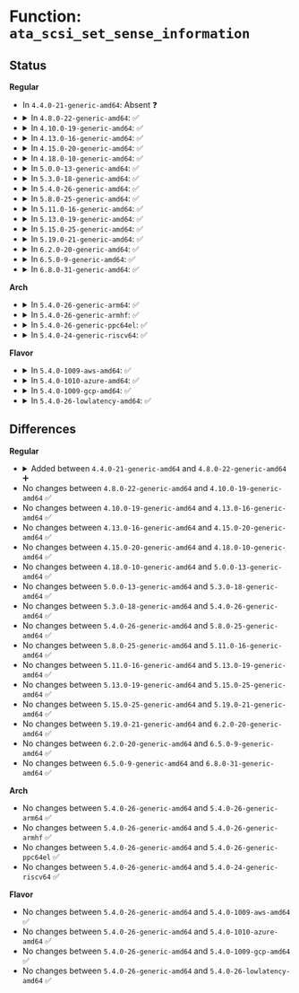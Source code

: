 # Function: <code>ata_scsi_set_sense_information</code>

## Status
<b>Regular</b>
<ul>
<li>
In <code>4.4.0-21-generic-amd64</code>: Absent ❓
</li>
<li>
<details>
<summary>In <code>4.8.0-22-generic-amd64</code>: ✅</summary>

```c
void ata_scsi_set_sense_information(struct ata_device * dev, struct scsi_cmnd * cmd, const struct ata_taskfile * tf)
```

```json
{
  "name": "ata_scsi_set_sense_information",
  "collision_type": "Unique Global",
  "inline_type": "No",
  "funcs": [
    {
      "addr": 18446744071585319712,
      "name": "ata_scsi_set_sense_information",
      "external": true,
      "loc": "drivers/ata/libata-scsi.c:286",
      "file": "drivers/ata/libata-scsi.c",
      "inline": "seen, unknown",
      "caller_inline": [],
      "caller_func": [
        "drivers/ata/libata-eh.c:ata_eh_analyze_ncq_error"
      ]
    }
  ],
  "symbols": [
    {
      "addr": 18446744071585319712,
      "name": "ata_scsi_set_sense_information",
      "section": ".text",
      "bind": "STB_GLOBAL",
      "size": 59
    }
  ]
}
```
</details>
</li>
<li>
<details>
<summary>In <code>4.10.0-19-generic-amd64</code>: ✅</summary>

```c
void ata_scsi_set_sense_information(struct ata_device * dev, struct scsi_cmnd * cmd, const struct ata_taskfile * tf)
```

```json
{
  "name": "ata_scsi_set_sense_information",
  "collision_type": "Unique Global",
  "inline_type": "No",
  "funcs": [
    {
      "addr": 18446744071585520720,
      "name": "ata_scsi_set_sense_information",
      "external": true,
      "loc": "drivers/ata/libata-scsi.c:364",
      "file": "drivers/ata/libata-scsi.c",
      "inline": "seen, unknown",
      "caller_inline": [],
      "caller_func": [
        "drivers/ata/libata-eh.c:ata_eh_analyze_ncq_error"
      ]
    }
  ],
  "symbols": [
    {
      "addr": 18446744071585520720,
      "name": "ata_scsi_set_sense_information",
      "section": ".text",
      "bind": "STB_GLOBAL",
      "size": 59
    }
  ]
}
```
</details>
</li>
<li>
<details>
<summary>In <code>4.13.0-16-generic-amd64</code>: ✅</summary>

```c
void ata_scsi_set_sense_information(struct ata_device * dev, struct scsi_cmnd * cmd, const struct ata_taskfile * tf)
```

```json
{
  "name": "ata_scsi_set_sense_information",
  "collision_type": "Unique Global",
  "inline_type": "No",
  "funcs": [
    {
      "addr": 18446744071585605264,
      "name": "ata_scsi_set_sense_information",
      "external": true,
      "loc": "drivers/ata/libata-scsi.c:364",
      "file": "drivers/ata/libata-scsi.c",
      "inline": "seen, unknown",
      "caller_inline": [],
      "caller_func": [
        "drivers/ata/libata-eh.c:ata_eh_analyze_ncq_error"
      ]
    }
  ],
  "symbols": [
    {
      "addr": 18446744071585605264,
      "name": "ata_scsi_set_sense_information",
      "section": ".text",
      "bind": "STB_GLOBAL",
      "size": 60
    }
  ]
}
```
</details>
</li>
<li>
<details>
<summary>In <code>4.15.0-20-generic-amd64</code>: ✅</summary>

```c
void ata_scsi_set_sense_information(struct ata_device * dev, struct scsi_cmnd * cmd, const struct ata_taskfile * tf)
```

```json
{
  "name": "ata_scsi_set_sense_information",
  "collision_type": "Unique Global",
  "inline_type": "No",
  "funcs": [
    {
      "addr": 18446744071586036864,
      "name": "ata_scsi_set_sense_information",
      "external": true,
      "loc": "drivers/ata/libata-scsi.c:365",
      "file": "drivers/ata/libata-scsi.c",
      "inline": "seen, unknown",
      "caller_inline": [],
      "caller_func": [
        "drivers/ata/libata-eh.c:ata_eh_analyze_ncq_error"
      ]
    }
  ],
  "symbols": [
    {
      "addr": 18446744071586036864,
      "name": "ata_scsi_set_sense_information",
      "section": ".text",
      "bind": "STB_GLOBAL",
      "size": 60
    }
  ]
}
```
</details>
</li>
<li>
<details>
<summary>In <code>4.18.0-10-generic-amd64</code>: ✅</summary>

```c
void ata_scsi_set_sense_information(struct ata_device * dev, struct scsi_cmnd * cmd, const struct ata_taskfile * tf)
```

```json
{
  "name": "ata_scsi_set_sense_information",
  "collision_type": "Unique Global",
  "inline_type": "No",
  "funcs": [
    {
      "addr": 18446744071586284544,
      "name": "ata_scsi_set_sense_information",
      "external": true,
      "loc": "drivers/ata/libata-scsi.c:365",
      "file": "drivers/ata/libata-scsi.c",
      "inline": "seen, unknown",
      "caller_inline": [],
      "caller_func": [
        "drivers/ata/libata-eh.c:ata_eh_analyze_ncq_error"
      ]
    }
  ],
  "symbols": [
    {
      "addr": 18446744071586284544,
      "name": "ata_scsi_set_sense_information",
      "section": ".text",
      "bind": "STB_GLOBAL",
      "size": 59
    }
  ]
}
```
</details>
</li>
<li>
<details>
<summary>In <code>5.0.0-13-generic-amd64</code>: ✅</summary>

```c
void ata_scsi_set_sense_information(struct ata_device * dev, struct scsi_cmnd * cmd, const struct ata_taskfile * tf)
```

```json
{
  "name": "ata_scsi_set_sense_information",
  "collision_type": "Unique Global",
  "inline_type": "No",
  "funcs": [
    {
      "addr": 18446744071586425424,
      "name": "ata_scsi_set_sense_information",
      "external": true,
      "loc": "drivers/ata/libata-scsi.c:366",
      "file": "drivers/ata/libata-scsi.c",
      "inline": "seen, unknown",
      "caller_inline": [],
      "caller_func": [
        "drivers/ata/libata-eh.c:ata_eh_analyze_ncq_error"
      ]
    }
  ],
  "symbols": [
    {
      "addr": 18446744071586425424,
      "name": "ata_scsi_set_sense_information",
      "section": ".text",
      "bind": "STB_GLOBAL",
      "size": 59
    }
  ]
}
```
</details>
</li>
<li>
<details>
<summary>In <code>5.3.0-18-generic-amd64</code>: ✅</summary>

```c
void ata_scsi_set_sense_information(struct ata_device * dev, struct scsi_cmnd * cmd, const struct ata_taskfile * tf)
```

```json
{
  "name": "ata_scsi_set_sense_information",
  "collision_type": "Unique Global",
  "inline_type": "No",
  "funcs": [
    {
      "addr": 18446744071586670240,
      "name": "ata_scsi_set_sense_information",
      "external": true,
      "loc": "drivers/ata/libata-scsi.c:350",
      "file": "drivers/ata/libata-scsi.c",
      "inline": "seen, unknown",
      "caller_inline": [],
      "caller_func": [
        "drivers/ata/libata-eh.c:ata_eh_analyze_ncq_error"
      ]
    }
  ],
  "symbols": [
    {
      "addr": 18446744071586670240,
      "name": "ata_scsi_set_sense_information",
      "section": ".text",
      "bind": "STB_GLOBAL",
      "size": 62
    }
  ]
}
```
</details>
</li>
<li>
<details>
<summary>In <code>5.4.0-26-generic-amd64</code>: ✅</summary>

```c
void ata_scsi_set_sense_information(struct ata_device * dev, struct scsi_cmnd * cmd, const struct ata_taskfile * tf)
```

```json
{
  "name": "ata_scsi_set_sense_information",
  "collision_type": "Unique Global",
  "inline_type": "No",
  "funcs": [
    {
      "addr": 18446744071586817536,
      "name": "ata_scsi_set_sense_information",
      "external": true,
      "loc": "drivers/ata/libata-scsi.c:350",
      "file": "drivers/ata/libata-scsi.c",
      "inline": "seen, unknown",
      "caller_inline": [],
      "caller_func": [
        "drivers/ata/libata-eh.c:ata_eh_analyze_ncq_error"
      ]
    }
  ],
  "symbols": [
    {
      "addr": 18446744071586817536,
      "name": "ata_scsi_set_sense_information",
      "section": ".text",
      "bind": "STB_GLOBAL",
      "size": 62
    }
  ]
}
```
</details>
</li>
<li>
<details>
<summary>In <code>5.8.0-25-generic-amd64</code>: ✅</summary>

```c
void ata_scsi_set_sense_information(struct ata_device * dev, struct scsi_cmnd * cmd, const struct ata_taskfile * tf)
```

```json
{
  "name": "ata_scsi_set_sense_information",
  "collision_type": "Unique Global",
  "inline_type": "No",
  "funcs": [
    {
      "addr": 18446744071587619072,
      "name": "ata_scsi_set_sense_information",
      "external": true,
      "loc": "drivers/ata/libata-scsi.c:204",
      "file": "drivers/ata/libata-scsi.c",
      "inline": "seen, unknown",
      "caller_inline": [],
      "caller_func": [
        "drivers/ata/libata-sata.c:ata_eh_analyze_ncq_error"
      ]
    }
  ],
  "symbols": [
    {
      "addr": 18446744071587619072,
      "name": "ata_scsi_set_sense_information",
      "section": ".text",
      "bind": "STB_GLOBAL",
      "size": 65
    }
  ]
}
```
</details>
</li>
<li>
<details>
<summary>In <code>5.11.0-16-generic-amd64</code>: ✅</summary>

```c
void ata_scsi_set_sense_information(struct ata_device * dev, struct scsi_cmnd * cmd, const struct ata_taskfile * tf)
```

```json
{
  "name": "ata_scsi_set_sense_information",
  "collision_type": "Unique Global",
  "inline_type": "No",
  "funcs": [
    {
      "addr": 18446744071587680560,
      "name": "ata_scsi_set_sense_information",
      "external": true,
      "loc": "drivers/ata/libata-scsi.c:204",
      "file": "drivers/ata/libata-scsi.c",
      "inline": "seen, unknown",
      "caller_inline": [],
      "caller_func": [
        "drivers/ata/libata-sata.c:ata_eh_analyze_ncq_error"
      ]
    }
  ],
  "symbols": [
    {
      "addr": 18446744071587680560,
      "name": "ata_scsi_set_sense_information",
      "section": ".text",
      "bind": "STB_GLOBAL",
      "size": 65
    }
  ]
}
```
</details>
</li>
<li>
<details>
<summary>In <code>5.13.0-19-generic-amd64</code>: ✅</summary>

```c
void ata_scsi_set_sense_information(struct ata_device * dev, struct scsi_cmnd * cmd, const struct ata_taskfile * tf)
```

```json
{
  "name": "ata_scsi_set_sense_information",
  "collision_type": "Unique Global",
  "inline_type": "No",
  "funcs": [
    {
      "addr": 18446744071587560656,
      "name": "ata_scsi_set_sense_information",
      "external": true,
      "loc": "drivers/ata/libata-scsi.c:202",
      "file": "drivers/ata/libata-scsi.c",
      "inline": "seen, unknown",
      "caller_inline": [],
      "caller_func": [
        "drivers/ata/libata-sata.c:ata_eh_analyze_ncq_error"
      ]
    }
  ],
  "symbols": [
    {
      "addr": 18446744071587560656,
      "name": "ata_scsi_set_sense_information",
      "section": ".text",
      "bind": "STB_GLOBAL",
      "size": 65
    }
  ]
}
```
</details>
</li>
<li>
<details>
<summary>In <code>5.15.0-25-generic-amd64</code>: ✅</summary>

```c
void ata_scsi_set_sense_information(struct ata_device * dev, struct scsi_cmnd * cmd, const struct ata_taskfile * tf)
```

```json
{
  "name": "ata_scsi_set_sense_information",
  "collision_type": "Unique Global",
  "inline_type": "No",
  "funcs": [
    {
      "addr": 18446744071588140096,
      "name": "ata_scsi_set_sense_information",
      "external": true,
      "loc": "drivers/ata/libata-scsi.c:202",
      "file": "drivers/ata/libata-scsi.c",
      "inline": "seen, unknown",
      "caller_inline": [],
      "caller_func": [
        "drivers/ata/libata-sata.c:ata_eh_analyze_ncq_error"
      ]
    }
  ],
  "symbols": [
    {
      "addr": 18446744071588140096,
      "name": "ata_scsi_set_sense_information",
      "section": ".text",
      "bind": "STB_GLOBAL",
      "size": 65
    }
  ]
}
```
</details>
</li>
<li>
<details>
<summary>In <code>5.19.0-21-generic-amd64</code>: ✅</summary>

```c
void ata_scsi_set_sense_information(struct ata_device * dev, struct scsi_cmnd * cmd, const struct ata_taskfile * tf)
```

```json
{
  "name": "ata_scsi_set_sense_information",
  "collision_type": "Unique Global",
  "inline_type": "No",
  "funcs": [
    {
      "addr": 18446744071589520576,
      "name": "ata_scsi_set_sense_information",
      "external": true,
      "loc": "drivers/ata/libata-scsi.c:202",
      "file": "drivers/ata/libata-scsi.c",
      "inline": "seen, unknown",
      "caller_inline": [],
      "caller_func": [
        "drivers/ata/libata-sata.c:ata_eh_analyze_ncq_error"
      ]
    }
  ],
  "symbols": [
    {
      "addr": 18446744071589520576,
      "name": "ata_scsi_set_sense_information",
      "section": ".text",
      "bind": "STB_GLOBAL",
      "size": 86
    }
  ]
}
```
</details>
</li>
<li>
<details>
<summary>In <code>6.2.0-20-generic-amd64</code>: ✅</summary>

```c
void ata_scsi_set_sense_information(struct ata_device * dev, struct scsi_cmnd * cmd, const struct ata_taskfile * tf)
```

```json
{
  "name": "ata_scsi_set_sense_information",
  "collision_type": "Unique Global",
  "inline_type": "No",
  "funcs": [
    {
      "addr": 18446744071591106848,
      "name": "ata_scsi_set_sense_information",
      "external": true,
      "loc": "drivers/ata/libata-scsi.c:218",
      "file": "drivers/ata/libata-scsi.c",
      "inline": "seen, unknown",
      "caller_inline": [],
      "caller_func": [
        "drivers/ata/libata-sata.c:ata_eh_analyze_ncq_error"
      ]
    }
  ],
  "symbols": [
    {
      "addr": 18446744071591106848,
      "name": "ata_scsi_set_sense_information",
      "section": ".text",
      "bind": "STB_GLOBAL",
      "size": 86
    }
  ]
}
```
</details>
</li>
<li>
<details>
<summary>In <code>6.5.0-9-generic-amd64</code>: ✅</summary>

```c
void ata_scsi_set_sense_information(struct ata_device * dev, struct scsi_cmnd * cmd, const struct ata_taskfile * tf)
```

```json
{
  "name": "ata_scsi_set_sense_information",
  "collision_type": "Unique Global",
  "inline_type": "No",
  "funcs": [
    {
      "addr": 18446744071591464432,
      "name": "ata_scsi_set_sense_information",
      "external": true,
      "loc": "drivers/ata/libata-scsi.c:219",
      "file": "drivers/ata/libata-scsi.c",
      "inline": "seen, unknown",
      "caller_inline": [],
      "caller_func": [
        "drivers/ata/libata-sata.c:ata_eh_analyze_ncq_error"
      ]
    }
  ],
  "symbols": [
    {
      "addr": 18446744071591464432,
      "name": "ata_scsi_set_sense_information",
      "section": ".text",
      "bind": "STB_GLOBAL",
      "size": 71
    }
  ]
}
```
</details>
</li>
<li>
<details>
<summary>In <code>6.8.0-31-generic-amd64</code>: ✅</summary>

```c
void ata_scsi_set_sense_information(struct ata_device * dev, struct scsi_cmnd * cmd, const struct ata_taskfile * tf)
```

```json
{
  "name": "ata_scsi_set_sense_information",
  "collision_type": "Unique Global",
  "inline_type": "No",
  "funcs": [
    {
      "addr": 18446744071591812816,
      "name": "ata_scsi_set_sense_information",
      "external": true,
      "loc": "drivers/ata/libata-scsi.c:219",
      "file": "drivers/ata/libata-scsi.c",
      "inline": "seen, unknown",
      "caller_inline": [],
      "caller_func": [
        "drivers/ata/libata-sata.c:ata_eh_analyze_ncq_error"
      ]
    }
  ],
  "symbols": [
    {
      "addr": 18446744071591812816,
      "name": "ata_scsi_set_sense_information",
      "section": ".text",
      "bind": "STB_GLOBAL",
      "size": 71
    }
  ]
}
```
</details>
</li>
</ul>
<b>Arch</b>
<ul>
<li>
<details>
<summary>In <code>5.4.0-26-generic-arm64</code>: ✅</summary>

```c
void ata_scsi_set_sense_information(struct ata_device * dev, struct scsi_cmnd * cmd, const struct ata_taskfile * tf)
```

```json
{
  "name": "ata_scsi_set_sense_information",
  "collision_type": "Unique Global",
  "inline_type": "No",
  "funcs": [
    {
      "addr": 18446603336499743224,
      "name": "ata_scsi_set_sense_information",
      "external": true,
      "loc": "drivers/ata/libata-scsi.c:350",
      "file": "drivers/ata/libata-scsi.c",
      "inline": "seen, unknown",
      "caller_inline": [],
      "caller_func": [
        "drivers/ata/libata-eh.c:ata_eh_analyze_ncq_error"
      ]
    }
  ],
  "symbols": [
    {
      "addr": 18446603336499743224,
      "name": "ata_scsi_set_sense_information",
      "section": ".text",
      "bind": "STB_GLOBAL",
      "size": 92
    }
  ]
}
```
</details>
</li>
<li>
<details>
<summary>In <code>5.4.0-26-generic-armhf</code>: ✅</summary>

```c
void ata_scsi_set_sense_information(struct ata_device * dev, struct scsi_cmnd * cmd, const struct ata_taskfile * tf)
```

```json
{
  "name": "ata_scsi_set_sense_information",
  "collision_type": "Unique Global",
  "inline_type": "No",
  "funcs": [
    {
      "addr": 3232189880,
      "name": "ata_scsi_set_sense_information",
      "external": true,
      "loc": "drivers/ata/libata-scsi.c:350",
      "file": "drivers/ata/libata-scsi.c",
      "inline": "seen, unknown",
      "caller_inline": [],
      "caller_func": [
        "drivers/ata/libata-eh.c:ata_eh_analyze_ncq_error"
      ]
    }
  ],
  "symbols": [
    {
      "addr": 3232189880,
      "name": "ata_scsi_set_sense_information",
      "section": ".text",
      "bind": "STB_GLOBAL",
      "size": 84
    }
  ]
}
```
</details>
</li>
<li>
<details>
<summary>In <code>5.4.0-26-generic-ppc64el</code>: ✅</summary>

```c
void ata_scsi_set_sense_information(struct ata_device * dev, struct scsi_cmnd * cmd, const struct ata_taskfile * tf)
```

```json
{
  "name": "ata_scsi_set_sense_information",
  "collision_type": "Unique Global",
  "inline_type": "No",
  "funcs": [
    {
      "addr": 13835058055293086272,
      "name": "ata_scsi_set_sense_information",
      "external": true,
      "loc": "drivers/ata/libata-scsi.c:350",
      "file": "drivers/ata/libata-scsi.c",
      "inline": "seen, unknown",
      "caller_inline": [],
      "caller_func": [
        "drivers/ata/libata-eh.c:ata_eh_analyze_ncq_error"
      ]
    }
  ],
  "symbols": [
    {
      "addr": 13835058055293086272,
      "name": "ata_scsi_set_sense_information",
      "section": ".text",
      "bind": "STB_GLOBAL",
      "size": 132
    }
  ]
}
```
</details>
</li>
<li>
<details>
<summary>In <code>5.4.0-24-generic-riscv64</code>: ✅</summary>

```c
void ata_scsi_set_sense_information(struct ata_device * dev, struct scsi_cmnd * cmd, const struct ata_taskfile * tf)
```

```json
{
  "name": "ata_scsi_set_sense_information",
  "collision_type": "Unique Global",
  "inline_type": "No",
  "funcs": [
    {
      "addr": 18446743936276905568,
      "name": "ata_scsi_set_sense_information",
      "external": true,
      "loc": "drivers/ata/libata-scsi.c:350",
      "file": "drivers/ata/libata-scsi.c",
      "inline": "seen, unknown",
      "caller_inline": [],
      "caller_func": [
        "drivers/ata/libata-eh.c:ata_eh_analyze_ncq_error"
      ]
    }
  ],
  "symbols": [
    {
      "addr": 18446743936276905568,
      "name": "ata_scsi_set_sense_information",
      "section": ".text",
      "bind": "STB_GLOBAL",
      "size": 82
    }
  ]
}
```
</details>
</li>
</ul>
<b>Flavor</b>
<ul>
<li>
<details>
<summary>In <code>5.4.0-1009-aws-amd64</code>: ✅</summary>

```c
void ata_scsi_set_sense_information(struct ata_device * dev, struct scsi_cmnd * cmd, const struct ata_taskfile * tf)
```

```json
{
  "name": "ata_scsi_set_sense_information",
  "collision_type": "Unique Global",
  "inline_type": "No",
  "funcs": [
    {
      "addr": 18446744071586576112,
      "name": "ata_scsi_set_sense_information",
      "external": true,
      "loc": "drivers/ata/libata-scsi.c:350",
      "file": "drivers/ata/libata-scsi.c",
      "inline": "seen, unknown",
      "caller_inline": [],
      "caller_func": [
        "drivers/ata/libata-eh.c:ata_eh_analyze_ncq_error"
      ]
    }
  ],
  "symbols": [
    {
      "addr": 18446744071586576112,
      "name": "ata_scsi_set_sense_information",
      "section": ".text",
      "bind": "STB_GLOBAL",
      "size": 62
    }
  ]
}
```
</details>
</li>
<li>
<details>
<summary>In <code>5.4.0-1010-azure-amd64</code>: ✅</summary>

```c
void ata_scsi_set_sense_information(struct ata_device * dev, struct scsi_cmnd * cmd, const struct ata_taskfile * tf)
```

```json
{
  "name": "ata_scsi_set_sense_information",
  "collision_type": "Unique Global",
  "inline_type": "No",
  "funcs": [
    {
      "addr": 18446744071586444624,
      "name": "ata_scsi_set_sense_information",
      "external": true,
      "loc": "drivers/ata/libata-scsi.c:350",
      "file": "drivers/ata/libata-scsi.c",
      "inline": "seen, unknown",
      "caller_inline": [],
      "caller_func": [
        "drivers/ata/libata-eh.c:ata_eh_analyze_ncq_error"
      ]
    }
  ],
  "symbols": [
    {
      "addr": 18446744071586444624,
      "name": "ata_scsi_set_sense_information",
      "section": ".text",
      "bind": "STB_GLOBAL",
      "size": 62
    }
  ]
}
```
</details>
</li>
<li>
<details>
<summary>In <code>5.4.0-1009-gcp-amd64</code>: ✅</summary>

```c
void ata_scsi_set_sense_information(struct ata_device * dev, struct scsi_cmnd * cmd, const struct ata_taskfile * tf)
```

```json
{
  "name": "ata_scsi_set_sense_information",
  "collision_type": "Unique Global",
  "inline_type": "No",
  "funcs": [
    {
      "addr": 18446744071586772096,
      "name": "ata_scsi_set_sense_information",
      "external": true,
      "loc": "drivers/ata/libata-scsi.c:350",
      "file": "drivers/ata/libata-scsi.c",
      "inline": "seen, unknown",
      "caller_inline": [],
      "caller_func": [
        "drivers/ata/libata-eh.c:ata_eh_analyze_ncq_error"
      ]
    }
  ],
  "symbols": [
    {
      "addr": 18446744071586772096,
      "name": "ata_scsi_set_sense_information",
      "section": ".text",
      "bind": "STB_GLOBAL",
      "size": 62
    }
  ]
}
```
</details>
</li>
<li>
<details>
<summary>In <code>5.4.0-26-lowlatency-amd64</code>: ✅</summary>

```c
void ata_scsi_set_sense_information(struct ata_device * dev, struct scsi_cmnd * cmd, const struct ata_taskfile * tf)
```

```json
{
  "name": "ata_scsi_set_sense_information",
  "collision_type": "Unique Global",
  "inline_type": "No",
  "funcs": [
    {
      "addr": 18446744071586878144,
      "name": "ata_scsi_set_sense_information",
      "external": true,
      "loc": "drivers/ata/libata-scsi.c:350",
      "file": "drivers/ata/libata-scsi.c",
      "inline": "seen, unknown",
      "caller_inline": [],
      "caller_func": [
        "drivers/ata/libata-eh.c:ata_eh_analyze_ncq_error"
      ]
    }
  ],
  "symbols": [
    {
      "addr": 18446744071586878144,
      "name": "ata_scsi_set_sense_information",
      "section": ".text",
      "bind": "STB_GLOBAL",
      "size": 62
    }
  ]
}
```
</details>
</li>
</ul>

## Differences
<b>Regular</b>
<ul>
<li>
<details>
<summary>Added between <code>4.4.0-21-generic-amd64</code> and <code>4.8.0-22-generic-amd64</code> ➕</summary>

```c
void ata_scsi_set_sense_information(struct ata_device * dev, struct scsi_cmnd * cmd, const struct ata_taskfile * tf)
```
</details>
</li>
<li>
No changes between <code>4.8.0-22-generic-amd64</code> and <code>4.10.0-19-generic-amd64</code> ✅
</li>
<li>
No changes between <code>4.10.0-19-generic-amd64</code> and <code>4.13.0-16-generic-amd64</code> ✅
</li>
<li>
No changes between <code>4.13.0-16-generic-amd64</code> and <code>4.15.0-20-generic-amd64</code> ✅
</li>
<li>
No changes between <code>4.15.0-20-generic-amd64</code> and <code>4.18.0-10-generic-amd64</code> ✅
</li>
<li>
No changes between <code>4.18.0-10-generic-amd64</code> and <code>5.0.0-13-generic-amd64</code> ✅
</li>
<li>
No changes between <code>5.0.0-13-generic-amd64</code> and <code>5.3.0-18-generic-amd64</code> ✅
</li>
<li>
No changes between <code>5.3.0-18-generic-amd64</code> and <code>5.4.0-26-generic-amd64</code> ✅
</li>
<li>
No changes between <code>5.4.0-26-generic-amd64</code> and <code>5.8.0-25-generic-amd64</code> ✅
</li>
<li>
No changes between <code>5.8.0-25-generic-amd64</code> and <code>5.11.0-16-generic-amd64</code> ✅
</li>
<li>
No changes between <code>5.11.0-16-generic-amd64</code> and <code>5.13.0-19-generic-amd64</code> ✅
</li>
<li>
No changes between <code>5.13.0-19-generic-amd64</code> and <code>5.15.0-25-generic-amd64</code> ✅
</li>
<li>
No changes between <code>5.15.0-25-generic-amd64</code> and <code>5.19.0-21-generic-amd64</code> ✅
</li>
<li>
No changes between <code>5.19.0-21-generic-amd64</code> and <code>6.2.0-20-generic-amd64</code> ✅
</li>
<li>
No changes between <code>6.2.0-20-generic-amd64</code> and <code>6.5.0-9-generic-amd64</code> ✅
</li>
<li>
No changes between <code>6.5.0-9-generic-amd64</code> and <code>6.8.0-31-generic-amd64</code> ✅
</li>
</ul>
<b>Arch</b>
<ul>
<li>
No changes between <code>5.4.0-26-generic-amd64</code> and <code>5.4.0-26-generic-arm64</code> ✅
</li>
<li>
No changes between <code>5.4.0-26-generic-amd64</code> and <code>5.4.0-26-generic-armhf</code> ✅
</li>
<li>
No changes between <code>5.4.0-26-generic-amd64</code> and <code>5.4.0-26-generic-ppc64el</code> ✅
</li>
<li>
No changes between <code>5.4.0-26-generic-amd64</code> and <code>5.4.0-24-generic-riscv64</code> ✅
</li>
</ul>
<b>Flavor</b>
<ul>
<li>
No changes between <code>5.4.0-26-generic-amd64</code> and <code>5.4.0-1009-aws-amd64</code> ✅
</li>
<li>
No changes between <code>5.4.0-26-generic-amd64</code> and <code>5.4.0-1010-azure-amd64</code> ✅
</li>
<li>
No changes between <code>5.4.0-26-generic-amd64</code> and <code>5.4.0-1009-gcp-amd64</code> ✅
</li>
<li>
No changes between <code>5.4.0-26-generic-amd64</code> and <code>5.4.0-26-lowlatency-amd64</code> ✅
</li>
</ul>
